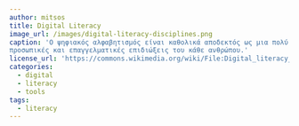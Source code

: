 ```yaml
---
author: mitsos
title: Digital Literacy
image_url: /images/digital-literacy-disciplines.png
caption: 'Ο ψηφιακός αλφαβητισμός είναι καθολικά αποδεκτός ως μια πολύ βασική δεξιότητα, ανεξάρτητα από τις 
προσωπικές και επαγγελματικές επιδιώξεις του κάθε ανθρώπου.'
license_url: 'https://commons.wikimedia.org/wiki/File:Digital_literacy_disciplines.png'
categories:
  - digital
  - literacy
  - tools
tags:
  - literacy
---
```

